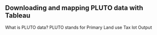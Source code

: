 ## Downloading and mapping PLUTO data with Tableau

What is PLUTO data? PLUTO stands for Primary Land use Tax lot Output
